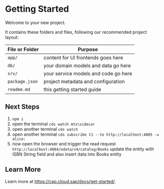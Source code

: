 # Getting Started

Welcome to your new project.

It contains these folders and files, following our recommended project layout:

File or Folder | Purpose
---------|----------
`app/` | content for UI frontends goes here
`db/` | your domain models and data go here
`srv/` | your service models and code go here
`package.json` | project metadata and configuration
`readme.md` | this getting started guide


## Next Steps

1. ```npm i```
2. open the terminal ```cds watch mtx\sidecar```
3. open another terminal ```cds watch```
4. open another terminal ```cds subscribe t1 --to http://localhost:4005 -u alice:```
5. now open the browser and trigger the read request ```http://localhost:4004/odata/v4/catalog/Books``` update the entity with ISBN String field and also insert data into Books entity



## Learn More

Learn more at https://cap.cloud.sap/docs/get-started/.
